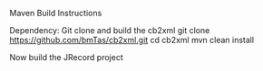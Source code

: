 Maven Build Instructions

Dependency:
  Git clone and build the cb2xml
     git clone https://github.com/bmTas/cb2xml.git
     cd cb2xml
     mvn clean install

Now build the JRecord project

